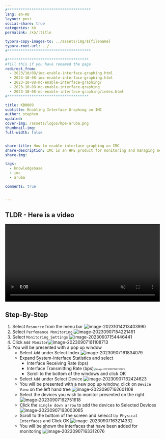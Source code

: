 ```yaml
---
#**************************************
lang: en-AU
layout: post
social-share: true
categories: kb
permalink: /kb/:title

typora-copy-images-to: ../assets/img/${filename}
typora-root-url: ../
#**************************************

#*************************************
#fill this if you have renamed the page
redirect_from:
  - 2023/10/08/imc-enable-interface-graphing.html
  - 2023-10-08-imc-enable-interface-graphing.html
  - 2023-10-08-mc-enable-interface-graphing/
  - 2023-10-08-mc-enable-interface-graphing
  - 2023-10-08-mc-enable-interface-graphing/index.html
#*************************************

title: KB0009
subtitle: Enabling Interface Graphing on IMC
author: stephen
updated:
cover-img: /assets/logos/hpe-aruba.png
thumbnail-img:
full-width: false


share-title: How to enable interface graphing on IMC
share-description: IMC is an HPE product for monitoring and managing network devices.
share-img:

tags:
  - knowledgebase
  - imc
  - aruba

comments: true


---
```


## TLDR - Here is a video

<div class="container">
  <div class="video">
    <video controls width=100% preload="auto" muted loop>
      <source src="/assets/vid/kb0009.webm" type="video/webm">
      Your browser does not support the video tag.
    </video>
  </div>
</div>

## Step-By-Step

1. Select `Resource` from the menu bar
   ![image-20231014213403990](/assets/img/KB0009/image-20231014213403990.png)
1. Select `Perfomance Monitoring`
   ![image-20230907154221491](/assets/img/kb0009/image-20230907154221491.png)
1. Select `Monitoring Settings`
   ![image-20230907154446441](/assets/img/kb0009/image-20230907154446441.png)
1. Click `Add Monitor`![image-20230907161108713](/assets/img/kb0009/image-20230907161108713.png)
1. You will be presented with a pop up window
   * Select `Add` under Select Index
     ![image-20230907161834079](/assets/img/kb0009/image-20230907161834079.png)
   * Expand System-Interface Statistics and select
     * Interface Receiving Rate (bps)
     * Interface Transmitting Rate (bps)<img src="/assets/img/kb0009/image-20230907162218225.png" alt="image-20230907162218225" style="zoom:50%;" />
     * Scroll to the bottom of the windows and click OK
   * Select `Add` under Select Device
     ![image-20230907162424623](/assets/img/kb0009/image-20230907162424623.png)
   * You will be presented with a new pop up window, click on `Device View` on the left hand tree
     ![image-20230907162601108](/assets/img/kb0009/image-20230907162601108.png)
   * Select the devices you wish to monitor presented on the right
     ![image-20230907162751618](/assets/img/kb0009/image-20230907162751618.png)
   * Click the `single down arrow` to add the devices to Selected Devices
     ![image-20230907163003065](/assets/img/kb0009/image-20230907163003065.png)
   * Scroll to the bottom of the screen and selecct `Up Physical Interfaces` and Click OK
     ![image-20230907163214332](/assets/img/kb0009/image-20230907163214332.png) 
   * You will be shown the interfaces that have been added for monitoring
     ![image-20230907163312076](/assets/img/kb0009/image-20230907163312076.png)

